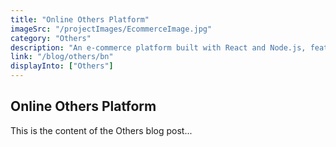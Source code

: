 ```yaml
---
title: "Online Others Platform"
imageSrc: "/projectImages/EcommerceImage.jpg"
category: "Others"
description: "An e-commerce platform built with React and Node.js, featuring product listings, product searching, shopping cart, and checkout."
link: "/blog/others/bn"
displayInto: ["Others"]
---
```


## Online Others Platform

This is the content of the Others blog post...
